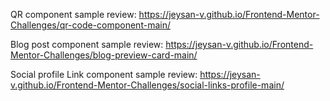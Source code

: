 QR component sample review:
https://jeysan-v.github.io/Frontend-Mentor-Challenges/qr-code-component-main/

Blog post component sample review:
https://jeysan-v.github.io/Frontend-Mentor-Challenges/blog-preview-card-main/

Social profile Link component sample review:
https://jeysan-v.github.io/Frontend-Mentor-Challenges/social-links-profile-main/